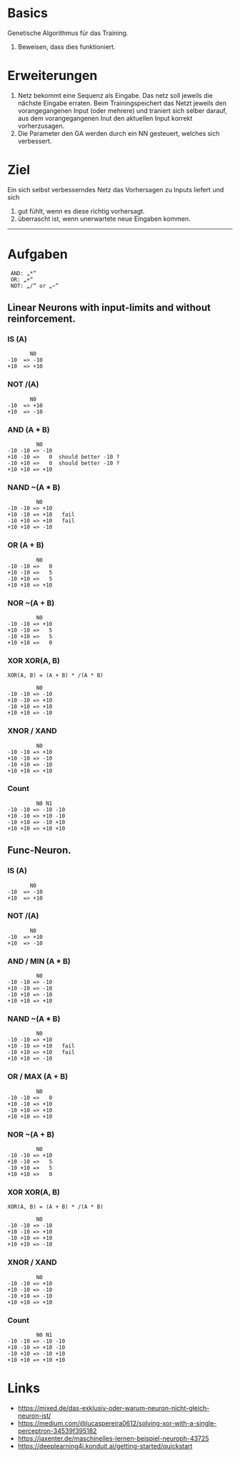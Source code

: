 # Basics

Genetische Algorithmus für das Training.
1. Beweisen, dass dies funktioniert.

# Erweiterungen

1. Netz bekommt eine Sequenz als Eingabe.
Das netz soll jeweils die nächste Eingabe erraten.
Beim Trainingspeichert das Netzt jeweils den vorangegangenen Input (oder mehrere)
und traniert sich selber darauf, aus dem vorangegangenen Inut den aktuellen Input korrekt 
vorherzusagen.
2. Die Parameter den GA werden durch ein NN gesteuert, welches sich verbessert.

# Ziel

Ein sich selbst verbesserndes Netz das Vorhersagen zu Inputs liefert und
sich 
1. gut fühlt, wenn es diese richtig vorhersagt.
2. überrascht ist, wenn unerwartete neue Eingaben kommen.

----
# Aufgaben
     AND: „*“
     OR: „+“
     NOT: „/“ or „~“
## Linear Neurons with input-limits and without reinforcement.
### IS (A)
           N0 
    -10  => -10  
    +10  => +10  

### NOT /(A)
           N0 
    -10  => +10  
    +10  => -10  

### AND (A * B)
             N0 
    -10 -10 => -10  
    +10 -10 =>   0  should better -10 ?
    -10 +10 =>   0  should better -10 ?
    +10 +10 => +10 

### NAND ~(A * B)
             N0 
    -10 -10 => +10  
    +10 -10 => +10   fail
    -10 +10 => +10   fail
    +10 +10 => -10 

### OR (A + B)
             N0 
    -10 -10 =>   0  
    +10 -10 =>   5  
    -10 +10 =>   5 
    +10 +10 => +10 

### NOR ~(A + B)
             N0 
    -10 -10 => +10 
    +10 -10 =>   5  
    -10 +10 =>   5 
    +10 +10 =>   0 

### XOR XOR(A, B)
    XOR(A, B) = (A + B) * /(A * B)

             N0 
    -10 -10 => -10
    +10 -10 => +10
    -10 +10 => +10
    +10 +10 => -10

### XNOR / XAND
             N0 
    -10 -10 => +10  
    +10 -10 => -10  
    -10 +10 => -10 
    +10 +10 => +10 

### Count
             N0 N1
    -10 -10 => -10 -10
    +10 -10 => +10 -10
    -10 +10 => -10 +10
    +10 +10 => +10 +10

## Func-Neuron.
### IS (A)
           N0 
    -10  => -10  
    +10  => +10  

### NOT /(A)
           N0 
    -10  => +10  
    +10  => -10  

### AND / MIN (A * B)
             N0 
    -10 -10 => -10 
    +10 -10 => -10 
    -10 +10 => -10
    +10 +10 => +10 

### NAND ~(A * B)
             N0 
    -10 -10 => +10  
    +10 -10 => +10   fail
    -10 +10 => +10   fail
    +10 +10 => -10 

### OR / MAX (A + B)
             N0 
    -10 -10 =>   0  
    +10 -10 => +10  
    -10 +10 => +10 
    +10 +10 => +10 

### NOR ~(A + B)
             N0 
    -10 -10 => +10 
    +10 -10 =>   5  
    -10 +10 =>   5 
    +10 +10 =>   0 

### XOR XOR(A, B)
    XOR(A, B) = (A + B) * /(A * B)

             N0 
    -10 -10 => -10
    +10 -10 => +10
    -10 +10 => +10
    +10 +10 => -10

### XNOR / XAND
             N0 
    -10 -10 => +10  
    +10 -10 => -10  
    -10 +10 => -10 
    +10 +10 => +10 

### Count
             N0 N1
    -10 -10 => -10 -10
    +10 -10 => +10 -10
    -10 +10 => -10 +10
    +10 +10 => +10 +10

# Links
* https://mixed.de/das-exklusiv-oder-warum-neuron-nicht-gleich-neuron-ist/
* https://medium.com/@lucaspereira0612/solving-xor-with-a-single-perceptron-34539f395182
* https://jaxenter.de/maschinelles-lernen-beispiel-neuroph-43725
* https://deeplearning4j.konduit.ai/getting-started/quickstart

